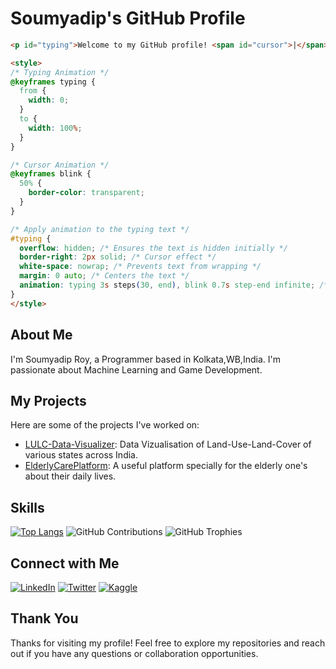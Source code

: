 # Soumyadip's GitHub Profile

```html
<p id="typing">Welcome to my GitHub profile! <span id="cursor">|</span></p>

<style>
/* Typing Animation */
@keyframes typing {
  from {
    width: 0;
  }
  to {
    width: 100%;
  }
}

/* Cursor Animation */
@keyframes blink {
  50% {
    border-color: transparent;
  }
}

/* Apply animation to the typing text */
#typing {
  overflow: hidden; /* Ensures the text is hidden initially */
  border-right: 2px solid; /* Cursor effect */
  white-space: nowrap; /* Prevents text from wrapping */
  margin: 0 auto; /* Centers the text */
  animation: typing 3s steps(30, end), blink 0.7s step-end infinite; /* 3s typing animation, 0.7s cursor blink */
}
</style>
```

## About Me

I'm Soumyadip Roy, a Programmer based in Kolkata,WB,India. I'm passionate about Machine Learning and Game Development.

## My Projects

Here are some of the projects I've worked on:

- [LULC-Data-Visualizer](https://github.com/SoumyadipRoy16/LULC-Data-Visualizer): Data Vizualisation of Land-Use-Land-Cover of various states across India.
- [ElderlyCarePlatform](https://github.com/SoumyadipRoy16/ElderlyCarePlatform): A useful platform specially for the elderly one's about their daily lives.
  
## Skills

[![Top Langs](https://github-readme-stats.vercel.app/api/top-langs/?username=SoumyadipRoy16&layout=compact)](https://github.com/SoumyadipRoy16)
![GitHub Contributions](https://github-readme-streak-stats.herokuapp.com/?user=SoumyadipRoy16)
![GitHub Trophies](https://github-profile-trophy.vercel.app/?username=SoumyadipRoy16)

## Connect with Me

[![LinkedIn](https://img.shields.io/badge/LinkedIn-0077B5?style=for-the-badge&logo=linkedin&logoColor=white)](https://www.linkedin.com/in/soumyadip-roy-266166281/)
[![Twitter](https://img.shields.io/badge/Twitter-1DA1F2?style=for-the-badge&logo=twitter&logoColor=white)](https://twitter.com/Soumyad79526951)
[![Kaggle](https://img.shields.io/badge/Kaggle-20BEFF?style=for-the-badge&logo=kaggle&logoColor=white)](https://www.kaggle.com/iamsoumyadiproy)

## Thank You

Thanks for visiting my profile! Feel free to explore my repositories and reach out if you have any questions or collaboration opportunities.

